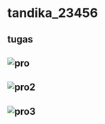 # tandika_23456
## tugas
## ![pro](https://user-images.githubusercontent.com/47099479/51823736-d3b8d500-2312-11e9-8089-40ef401d91db.jpg)
## ![pro2](https://user-images.githubusercontent.com/47099479/51823739-d5829880-2312-11e9-9d27-67444e874b64.jpg)
## ![pro3](https://user-images.githubusercontent.com/47099479/51823741-d74c5c00-2312-11e9-9103-ba1316138924.jpg)

